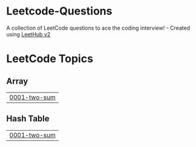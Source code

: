 # Leetcode-Questions
A collection of LeetCode questions to ace the coding interview! - Created using [LeetHub v2](https://github.com/arunbhardwaj/LeetHub-2.0)

<!---LeetCode Topics Start-->
# LeetCode Topics
## Array
|  |
| ------- |
| [0001-two-sum](https://github.com/ishansuri26/Leetcode-Questions/tree/master/0001-two-sum) |
## Hash Table
|  |
| ------- |
| [0001-two-sum](https://github.com/ishansuri26/Leetcode-Questions/tree/master/0001-two-sum) |
<!---LeetCode Topics End-->